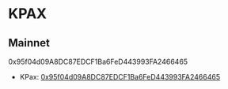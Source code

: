 # KPAX

## Mainnet
0x95f04d09A8DC87EDCF1Ba6FeD443993FA2466465
- KPax: [0x95f04d09A8DC87EDCF1Ba6FeD443993FA2466465](https://scope.klaytn.com/token/0x95f04d09A8DC87EDCF1Ba6FeD443993FA2466465)
